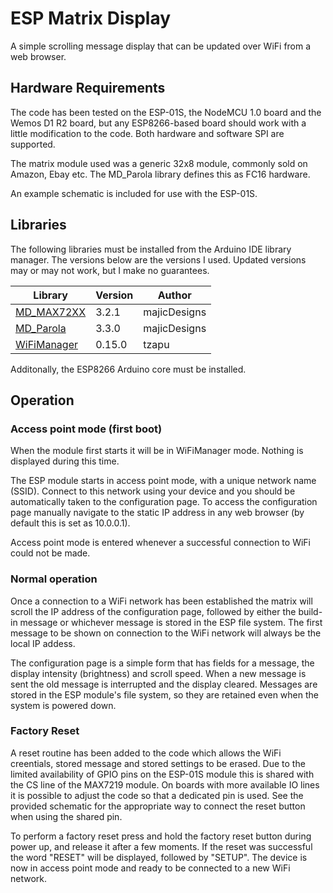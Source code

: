 # ESP Matrix Display
A simple scrolling message display that can be updated over WiFi from a web browser.

## Hardware Requirements

The code has been tested on the ESP-01S, the NodeMCU 1.0 board and the Wemos D1 R2 board, but any ESP8266-based board should work with a little modification to the code. Both hardware and software SPI are supported.

The matrix module used was a generic 32x8 module, commonly sold on Amazon, Ebay etc. The MD_Parola library defines this as FC16 hardware.

An example schematic is included for use with the ESP-01S.

## Libraries

The following  libraries must be installed from the Arduino IDE library manager. The versions below are the versions I used. Updated versions may or may not work, but I make no guarantees.

| Library | Version | Author |
|---|---|---|
| [MD_MAX72XX](https://github.com/MajicDesigns/MD_MAX72XX) | 3.2.1 | majicDesigns |
| [MD_Parola](https://github.com/MajicDesigns/MD_Parola) | 3.3.0 | majicDesigns |
| [WiFiManager](https://github.com/tzapu/WiFiManager) | 0.15.0 | tzapu |

Additonally, the ESP8266 Arduino core must be installed.

## Operation

### Access point mode (first boot)
When the module first starts it will be in WiFiManager mode. Nothing is displayed during this time.

The ESP module starts in access point mode, with a unique network name (SSID). Connect to this network using your device and you should be automatically taken to the configuration page. To access the configuration page manually navigate to the static IP address in any web browser (by default this is set as 10.0.0.1).

Access point mode is entered whenever a successful connection to WiFi could not be made.

### Normal operation

Once a connection to a WiFi network has been established the matrix will scroll the IP address of the configuration page, followed by either the build-in message or whichever message is stored in the ESP file system. The first message to be shown on connection to the WiFi network will always be the local IP addess.

The configuration page is a simple form that has fields for a message, the display intensity (brightness) and scroll speed. When a new message is sent the old message is interrupted and the display cleared. Messages are stored in the ESP module's file system, so they are retained even when the system is powered down.

### Factory Reset

A reset routine has been added to the code which allows the WiFi creentials, stored message and stored settings to be erased. Due to the limited availability of GPIO pins on the ESP-01S module this is shared with the CS line of the MAX7219 module. On boards with more available IO lines it is possible to adjust the code so that a dedicated pin is used. See the provided schematic for the appropriate way to connect the reset button when using the shared pin.

To perform a factory reset press and hold the factory reset button during power up, and release it after a few moments. If the reset was successful the word "RESET" will be displayed, followed by "SETUP". The device is now in access point mode and ready to be connected to a new WiFi network.
